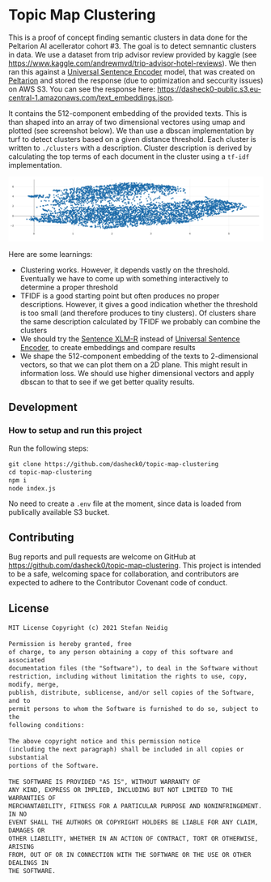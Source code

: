 # Topic Map Clustering 
<!-- section: Introduction -->
<!-- Describe briefly what your software is. What problem does it solve? At what target audience is it aimed? -->
This is a proof of concept finding semantic clusters in data done for the Peltarion AI acellerator cohort #3. The goal is to detect semnantic clusters in data. We use a dataset from trip advisor review provided by kaggle (see https://www.kaggle.com/andrewmvd/trip-advisor-hotel-reviews). We then ran this against a [Universal Sentence Encoder](https://peltarion.com/knowledge-center/documentation/modeling-view/build-an-ai-model/blocks/universal-sentence-encoder) model, that was created on [Peltarion](https://peltarion.com) and stored the response (due to optimization and seccurity issues) on AWS S3. You can see the response here: https://dasheck0-public.s3.eu-central-1.amazonaws.com/text_embeddings.json.

It contains the 512-component embedding of the provided texts. This is than shaped into an array of two dimensional vectores using umap and plotted (see screenshot below). We than use a dbscan implementation by turf to detect clusters based on a given distance threshold. Each cluster is written to  `./clusters` with a description. Cluster description is derived by calculating the top terms of each document in the cluster using a `tf-idf` implementation.

![Cluster](art/cluster.png)

Here are some learnings:
- Clustering works. However, it depends vastly on the threshold. Eventually we have to come up with something interactively to determine a proper threshold
- TFIDF is a good starting point but often produces no proper descriptions. However, it gives a good indication whether the threshold is too small (and therefore produces to tiny clusters). Of clusters share the same description calculated by TFIDF we probably can combine the clusters
- We should try the [Sentence XLM-R](https://peltarion.com/knowledge-center/documentation/modeling-view/build-an-ai-model/blocks/xlm-r-encoder) instead of [Universal Sentence Encoder](https://peltarion.com/knowledge-center/documentation/modeling-view/build-an-ai-model/blocks/universal-sentence-encoder), to create embeddings and compare results
- We shape the 512-component embedding of the texts to 2-dimensional vectors, so that we can plot them on a 2D plane. This might result in information loss. We should use higher dimensional vectors and apply dbscan to that to see if we get better quality results.

## Development
<!-- section: Development -->
<!-- If you software is developed within a team you shhould include this section. Describe how to setup thhe project. Include dependencies, conventions and other things to know in order to start developing. In short: After reading this section everyone should be able to develop this piece of software. -->
<!--
Possible subsections

### Commit messages
### How to publish a release
### Tests
-->
### How to setup and run this project
Run the following steps:
```
git clone https://github.com/dasheck0/topic-map-clustering
cd topic-map-clustering
npm i 
node index.js
```

No need to create a `.env` file at the moment, since data is loaded from publically available S3 bucket.

## Contributing
<!-- section: Contributing -->
<!-- Describe what action one should take in order to contribute. Does a certain styleguide has to be adhered. How can one apply changes (i.e. push vs. pull request)? -->
Bug reports and pull requests are welcome on GitHub at https://github.com/dasheck0/topic-map-clustering. This project is intended to be a safe, welcoming space for collaboration, and contributors are expected to adhere to the Contributor Covenant code of conduct.

## License
<!-- section: License -->
<!-- Describe the license under which your software is published. Note that an unlicensed piece of software is most likely never used. So do not skip tihs part! -->
```
MIT License Copyright (c) 2021 Stefan Neidig

Permission is hereby granted, free
of charge, to any person obtaining a copy of this software and associated
documentation files (the "Software"), to deal in the Software without
restriction, including without limitation the rights to use, copy, modify, merge,
publish, distribute, sublicense, and/or sell copies of the Software, and to
permit persons to whom the Software is furnished to do so, subject to the
following conditions:

The above copyright notice and this permission notice
(including the next paragraph) shall be included in all copies or substantial
portions of the Software.

THE SOFTWARE IS PROVIDED "AS IS", WITHOUT WARRANTY OF
ANY KIND, EXPRESS OR IMPLIED, INCLUDING BUT NOT LIMITED TO THE WARRANTIES OF
MERCHANTABILITY, FITNESS FOR A PARTICULAR PURPOSE AND NONINFRINGEMENT. IN NO
EVENT SHALL THE AUTHORS OR COPYRIGHT HOLDERS BE LIABLE FOR ANY CLAIM, DAMAGES OR
OTHER LIABILITY, WHETHER IN AN ACTION OF CONTRACT, TORT OR OTHERWISE, ARISING
FROM, OUT OF OR IN CONNECTION WITH THE SOFTWARE OR THE USE OR OTHER DEALINGS IN
THE SOFTWARE.
```